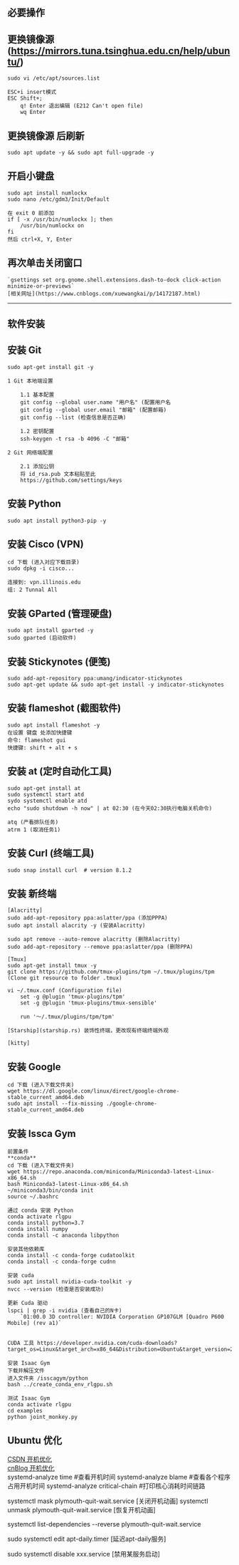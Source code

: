 ## 必要操作

## 更换镜像源 (https://mirrors.tuna.tsinghua.edu.cn/help/ubuntu/)
	sudo vi /etc/apt/sources.list

	ESC+i insert模式
	ESC Shift+; 
        q! Enter 退出编辑 (E212 Can't open file)
        wq Enter 

## 更换镜像源 后刷新  
	sudo apt update -y && sudo apt full-upgrade -y

## 开启小键盘
    sudo apt install numlockx
    sudo nano /etc/gdm3/Init/Default

    在 exit 0 前添加
    if [ -x /usr/bin/numlockx ]; then
        /usr/bin/numlockx on
    fi
    然后 ctrl+X, Y, Enter


## 再次单击关闭窗口
    `gsettings set org.gnome.shell.extensions.dash-to-dock click-action minimize-or-previews`
    [相关网址](https://www.cnblogs.com/xuewangkai/p/14172187.html)



---
## 软件安装
## 安装 Git
	sudo apt-get install git -y

    1 Git 本地端设置

        1.1 基本配置
        git config --global user.name "用户名" (配置用户名
        git config --global user.email "邮箱" (配置邮箱)
        git config --list (检查信息是否正确)

        1.2 密钥配置
        ssh-keygen -t rsa -b 4096 -C "邮箱"

    2 Git 网络端配置

        2.1 添加公钥
        将 id_rsa.pub 文本粘贴至此
        https://github.com/settings/keys

## 安装 Python
    sudo apt install python3-pip -y

## 安装 Cisco (VPN)
	cd 下载 (进入对应下载目录)  
	sudo dpkg -i cisco...  

	连接到: vpn.illinois.edu    
	组: 2 Tunnal All  

## 安装 GParted (管理硬盘)
    sudo apt install gparted -y
    sudo gparted (启动软件)

## 安装 Stickynotes (便笺)
    sudo add-apt-repository ppa:umang/indicator-stickynotes
    sudo apt-get update && sudo apt-get install -y indicator-stickynotes

## 安装 flameshot (截图软件)
    sudo apt install flameshot -y
    在设置 键盘 处添加快捷键
    命令: flameshot gui
    快捷键: shift + alt + s

## 安装 at (定时自动化工具)
    sudo apt-get install at
    sudo systemctl start atd
    sydo systemctl enable atd
    echo "sudo shutdown -h now" | at 02:30 (在今天02:30执行电脑关机命令)

    atq (产看排队任务)
    atrm 1 (取消任务1)

## 安装 Curl (终端工具)
    sudo snap install curl  # version 8.1.2

## 安装 新终端

    [Alacritty]
    sudo add-apt-repository ppa:aslatter/ppa (添加PPPA)
    sudo apt install alacrity -y (安装Alacritty)

    sudo apt remove --auto-remove alacritty (删除Alacritty)
    sudo add-apt-repository --remove ppa:aslatter/ppa (删除PPA)

    [Tmux]
    sudo apt-get install tmux -y
    git clone https://github.com/tmux-plugins/tpm ~/.tmux/plugins/tpm (Clone git resource to folder .tmux)

    vi ~/.tmux.conf (Configuration file)
        set -g @plugin 'tmux-plugins/tpm'
        set -g @plugin 'tmux-plugins/tmux-sensible'

        run '～/.tmux/plugins/tpm/tpm'

    [Starship](starship.rs) 装饰性终端，更改现有终端终端外观

    [kitty]

## 安装 Google  
	cd 下载 (进入下载文件夹)
	wget https://dl.google.com/linux/direct/google-chrome-stable_current_amd64.deb
	sudo apt install --fix-missing ./google-chrome-stable_current_amd64.deb

## 安装 Issca Gym
    前置条件
    **conda**
	cd 下载 (进入下载文件夹)
    wget https://repo.anaconda.com/miniconda/Miniconda3-latest-Linux-x86_64.sh
    bash Miniconda3-latest-Linux-x86_64.sh
    ~/miniconda3/bin/conda init
    source ~/.bashrc

    通过 conda 安装 Python 
    conda activate rlgpu
    conda install python=3.7
    conda install numpy
    conda install -c anaconda libpython

    安装其他依赖库
    conda install -c conda-forge cudatoolkit
    conda install -c conda-forge cudnn

    安装 cuda
    sudo apt install nvidia-cuda-toolkit -y
    nvcc --version (检查是否安装成功)

    更新 Cuda 驱动
    lspci | grep -i nvidia (查看自己的N卡)
        `01:00.0 3D controller: NVIDIA Corporation GP107GLM [Quadro P600 Mobile] (rev a1)`


    CUDA 工具 https://developer.nvidia.com/cuda-downloads?target_os=Linux&target_arch=x86_64&Distribution=Ubuntu&target_version=20.04&target_type=deb_local

    安装 Isaac Gym
    下载并解压文件
    进入文件夹 /isscagym/python
    bash ../create_conda_env_rlgpu.sh

    测试 Isaac Gym
    conda activate rlgpu
    cd examples 
    python joint_monkey.py



## Ubuntu 优化
[CSDN 开机优化](https://blog.csdn.net/rustwei/article/details/126389070)  
[cnBlog 开机优化](https://www.cnblogs.com/gaowengang/p/10854042.html)  
systemd-analyze time #查看开机时间
systemd-analyze blame #查看各个程序占用开机时间
systemd-analyze critical-chain #打印核心消耗时间链路

systemctl mask plymouth-quit-wait.service [关闭开机动画]
systemctl unmask plymouth-quit-wait.service [恢复开机动画]

systemctl list-dependencies --reverse plymouth-quit-wait.service

sudo systemctl edit apt-daily.timer [延迟apt-daily服务]

sudo systemctl disable xxx.service [禁用某服务启动]